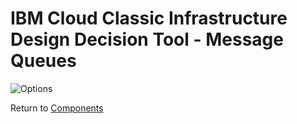 # IBM Cloud Classic Infrastructure Design Decision Tool - Message Queues

![Options](/images/message_queues.png)

Return to [Components](/README.md)

